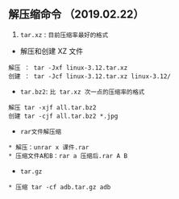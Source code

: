 ## 解压缩命令 （2019.02.22）
1. `tar.xz` : `目前压缩率最好的格式`
*  解压和创建 XZ 文件
```
解压 ： tar -Jxf linux-3.12.tar.xz
创建 ： tar -Jcf linux-3.12.tar.xz linux-3.12/
```
*  `tar.bz2`: `比 tar.xz 次一点的压缩率的格式`
```
解压 tar -xjf all.tar.bz2
创建 tar -cjf all.tar.bz2 *.jpg
```
* `rar文件解压缩`
```
* 解压：unrar x 课件.rar
* 压缩文件A和B：rar a 压缩后.rar A B
```

* `tar.gz`
```
* 压缩 tar -cf adb.tar.gz adb
```
